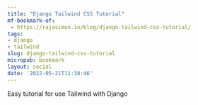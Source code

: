 ```yaml
---
title: "Django Tailwind CSS Tutorial"
mf-bookmark-of:
 - https://rajasimon.io/blog/django-tailwind-css-tutorial/
tags:
- django
- tailwind
slug: django-tailwind-css-tutorial
micropub: bookmark
layout: social
date: '2022-05-21T11:38:46'
---
```

Easy tutorial for use Tailwind with Django